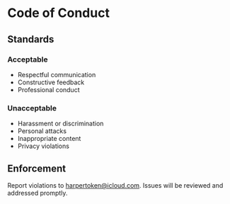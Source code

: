 # Code of Conduct

## Standards

### Acceptable
- Respectful communication
- Constructive feedback
- Professional conduct

### Unacceptable
- Harassment or discrimination
- Personal attacks
- Inappropriate content
- Privacy violations

## Enforcement

Report violations to harpertoken@icloud.com. Issues will be reviewed and addressed promptly.
